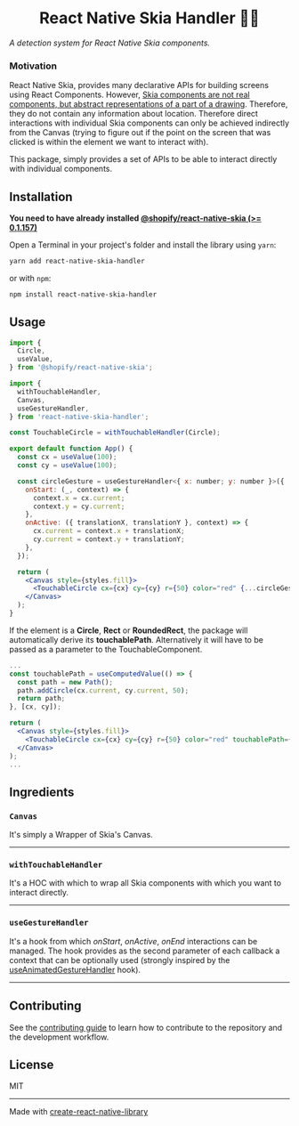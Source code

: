 <h1 align="center">
React Native Skia Handler 🤌🏽
</h1>

_A detection system for React Native Skia components._

### Motivation

React Native Skia, provides many declarative APIs for building screens using React Components. However, [Skia components are not real components, but abstract representations of a part of a drawing](https://github.com/Shopify/react-native-skia/issues/513#issuecomment-1290126304). Therefore, they do not contain any information about location.
Therefore direct interactions with individual Skia components can only be achieved indirectly from the Canvas (trying to figure out if the point on the screen that was clicked is within the element we want to interact with).

This package, simply provides a set of APIs to be able to interact directly with individual components.

## Installation

**You need to have already installed [@shopify/react-native-skia (>= 0.1.157)](https://shopify.github.io/react-native-skia/docs/getting-started/installation)**

Open a Terminal in your project's folder and install the library using `yarn`:

```sh
yarn add react-native-skia-handler
```

or with `npm`:

```sh
npm install react-native-skia-handler
```

## Usage

```jsx
import {
  Circle,
  useValue,
} from '@shopify/react-native-skia';

import {
  withTouchableHandler,
  Canvas,
  useGestureHandler,
} from 'react-native-skia-handler';

const TouchableCircle = withTouchableHandler(Circle);

export default function App() {
  const cx = useValue(100);
  const cy = useValue(100);

  const circleGesture = useGestureHandler<{ x: number; y: number }>({
    onStart: (_, context) => {
      context.x = cx.current;
      context.y = cy.current;
    },
    onActive: ({ translationX, translationY }, context) => {
      cx.current = context.x + translationX;
      cy.current = context.y + translationY;
    },
  });

  return (
    <Canvas style={styles.fill}>
      <TouchableCircle cx={cx} cy={cy} r={50} color="red" {...circleGesture} />
    </Canvas>
  );
}
```

If the element is a **Circle**, **Rect** or **RoundedRect**, the package will automatically derive its **touchablePath**. Alternatively it will have to be passed as a parameter to the TouchableComponent.

```jsx
...
const touchablePath = useComputedValue(() => {
  const path = new Path();
  path.addCircle(cx.current, cy.current, 50);
  return path;
}, [cx, cy]);

return (
  <Canvas style={styles.fill}>
    <TouchableCircle cx={cx} cy={cy} r={50} color="red" touchablePath={touchablePath} {...circleGesture} />
  </Canvas>
);
...
```

## Ingredients

### `Canvas`

It's simply a Wrapper of Skia's Canvas.

---

### `withTouchableHandler`

It's a HOC with which to wrap all Skia components with which you want to interact directly.

---

### `useGestureHandler`

It's a hook from which _onStart_, _onActive_, _onEnd_ interactions can be managed. The hook provides as the second parameter of each callback a context that can be optionally used (strongly inspired by the [useAnimatedGestureHandler](https://docs.swmansion.com/react-native-reanimated/docs/2.3.x/api/hooks/useAnimatedGestureHandler/) hook).

---

## Contributing

See the [contributing guide](CONTRIBUTING.md) to learn how to contribute to the repository and the development workflow.

## License

MIT

---

Made with [create-react-native-library](https://github.com/callstack/react-native-builder-bob)
